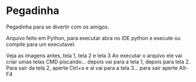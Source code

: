# Pegadinha
Pegadinha para se divertir com os amigos.

Arquivo feito em Python, para executar abra no IDE python e execute ou compile para um executavel.

Veja as imagens antes, tela 1, tela 2 e tela 3
Ao executar o arquivo ele vai criar umas telas CMD piscando... depois vai para a tela 1, depois para tela 2.
Para sair da tela 2, aperte Ctrl+s e ai vai para a tela 3... para sair aperte Alt-F4
